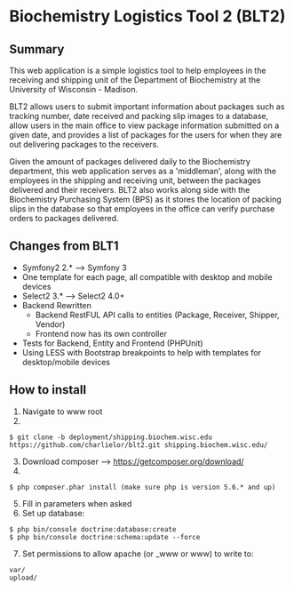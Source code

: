 Biochemistry Logistics Tool 2 (BLT2)
====================================
## Summary
This web application is a simple logistics tool to help employees in the receiving and shipping unit of the Department of Biochemistry at the University of Wisconsin - Madison.

BLT2 allows users to submit important information about packages such as tracking number, date received and packing slip images to a database, allow users in the main office to view package information submitted on a given date, and provides a list of packages for the users for when they are out delivering packages to the receivers.

Given the amount of packages delivered daily to the Biochemistry department, this web application serves as a 'middleman', along with the employees in the shipping and receiving unit, between the packages delivered and their receivers. BLT2 also works along side with the Biochemistry Purchasing System (BPS) as it stores the location of packing slips in the database so that employees in the office can verify purchase orders to packages delivered.

## Changes from BLT1
* Symfony2 2.* --> Symfony 3
* One template for each page, all compatible with desktop and mobile devices
* Select2 3.* --> Select2 4.0+
* Backend Rewritten
    * Backend RestFUL API calls to entities (Package, Receiver, Shipper, Vendor)
    * Frontend now has its own controller
* Tests for Backend, Entity and Frontend (PHPUnit)
* Using LESS with Bootstrap breakpoints to help with templates for desktop/mobile devices

## How to install
1) Navigate to www root
2) 
```
$ git clone -b deployment/shipping.biochem.wisc.edu https://github.com/charlielor/blt2.git shipping.biochem.wisc.edu/
```
3) Download composer --> https://getcomposer.org/download/
4)
```
$ php composer.phar install (make sure php is version 5.6.* and up)
```
5) Fill in parameters when asked
6) Set up database:
```
$ php bin/console doctrine:database:create
$ php bin/console doctrine:schema:update --force
```

7) Set permissions to allow apache (or _www or www) to write to:
```
var/
upload/
```
